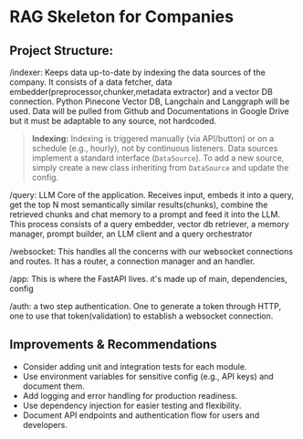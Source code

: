 # RAG Skeleton for Companies

## Project Structure:

/indexer: Keeps data up-to-date by indexing the data sources of the company. It consists of a data fetcher, data embedder(preprocessor,chunker,metadata extractor) and a vector DB connection. Python Pinecone Vector DB, Langchain and Langgraph will be used. Data will be pulled from Github and Documentations in Google Drive but it must be adaptable to any source, not hardcoded. 

> **Indexing:** Indexing is triggered manually (via API/button) or on a schedule (e.g., hourly), not by continuous listeners. Data sources implement a standard interface (`DataSource`). To add a new source, simply create a new class inheriting from `DataSource` and update the config.

/query: LLM Core of the application. Receives input, embeds it into a query, get the top N most semantically similar results(chunks), combine the retrieved chunks and chat memory to a prompt and feed it into the LLM. This process consists of a query embedder, vector db retriever, a memory manager, prompt builder, an LLM client and a query orchestrator

/websocket: This handles all the concerns with our websocket connections and routes. It has a router, a connection manager and an handler.


/app: This is where the FastAPI lives. ıt's made up of main, dependencies, config

/auth: a two step authentication. One to generate a token through HTTP, one to use that token(validation) to establish a websocket connection. 

## Improvements & Recommendations

- Consider adding unit and integration tests for each module.
- Use environment variables for sensitive config (e.g., API keys) and document them.
- Add logging and error handling for production readiness.
- Use dependency injection for easier testing and flexibility.
- Document API endpoints and authentication flow for users and developers.